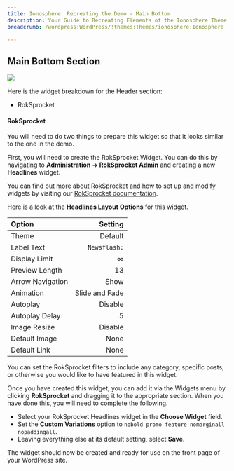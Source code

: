 ```yaml
---
title: Ionosphere: Recreating the Demo - Main Bottom
description: Your Guide to Recreating Elements of the Ionosphere Theme for WordPress
breadcrumb: /wordpress:WordPress/!themes:Themes/ionosphere:Ionosphere

---
```


Main Bottom Section
-----
![][demo1]

Here is the widget breakdown for the Header section:

* RokSprocket

#### RokSprocket
You will need to do two things to prepare this widget so that it looks similar to the one in the demo.

First, you will need to create the RokSprocket Widget. You can do this by navigating to **Administration -> RokSprocket Admin** and creating a new **Headlines** widget. 

You can find out more about RokSprocket and how to set up and modify widgets by visiting our [RokSprocket documentation](../../plugins/roksprocket/).

Here is a look at the **Headlines Layout Options** for this widget.

| Option           |        Setting |  
| :--------------- | -------------: |  
| Theme            |        Default |  
| Label Text       |   `Newsflash:` |  
| Display Limit    |              ∞ |  
| Preview Length   |             13 |  
| Arrow Navigation |           Show |  
| Animation        | Slide and Fade |  
| Autoplay         |        Disable |  
| Autoplay Delay   |              5 |  
| Image Resize     |        Disable |  
| Default Image    |           None |  
| Default Link     |           None |  

You can set the RokSprocket filters to include any category, specific posts, or otherwise you would like to have featured in this widget.

Once you have created this widget, you can add it via the Widgets menu by clicking **RokSprocket** and dragging it to the appropriate section. When you have done this, you will need to complete the following.

* Select your RokSprocket Headlines widget in the **Choose Widget** field.
* Set the **Custom Variations** option to `nobold promo feature nomarginall nopaddingall`.
* Leaving everything else at its default setting, select **Save**.

The widget should now be created and ready for use on the front page of your WordPress site.

[demo1]: assets/demo_10.jpeg
